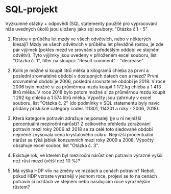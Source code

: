 # SQL-projekt
Výzkumné otázky + odpovědi (SQL statementy použité pro vypracování níže uvedných úkolů jsou uloženy jako sql soubory: "Otázka č.1 - 5"

1. Rostou v průběhu let mzdy ve všech odvětvích, nebo v některých klesají?
Mzdy ve všech odvětvích v průběhu let převážně rostou, je zde pár výjimek (pokles mezd ve srovnání s předešlým oddobí ve stejném odvětví).
Tyto výjimky jsou uvedeny v přiloženém excel souboru, list "Otázka č. 1", filter na sloupci: "Result comment" - "decrease".

2. Kolik je možné si koupit litrů mléka a kilogramů chleba za první a poslední srovnatelné období v dostupných datech cen a mezd?
První srovnatelné období je 2006, poslední srovnatelné období je 2018.
V roce 2006 bylo možné si za průměrnou mzdu koupit 1 172 kg chleba a 1 413 litrů mléka.
V roce 2018 bylo potom možné si za průměrnou mzdu koupit 1 292 kg chleba a 1 574 litrů mléka.
Výpočty jsou zahrnuty v excel souboru, list "Otázka č. 2" (do podmínky v SQL statementu byly navíc přidány příslušné category codes 111301, 114201 a roky - 2006, 2018).

3. Která kategorie potravin zdražuje nejpomaleji (je u ní nejnižší percentuální meziroční nárůst)?
Z celkového přehledu zdražování potravin mezi roky 2006 až 2018 se za celé toto sledované období nejméně zvyšovala cena krystalového cukru.
Nejnižší procentuální nárůst se týká jablek konzumních mezi roky 2009 a 2008.
Výpočty obsahuje excel soubor, list "Otázka č. 3".

4. Existuje rok, ve kterém byl meziroční nárůst cen potravin výrazně vyšší než růst mezd (větší než 10 %)?


5. Má výška HDP vliv na změny ve mzdách a cenách potravin? Neboli, pokud HDP vzroste výrazněji v jednom roce, projeví se to na cenách potravin či mzdách ve stejném nebo násdujícím roce výraznějším růstem?
